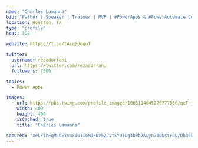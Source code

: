 ```yaml
---
name: "Charles Lamanna"
bio: "Father | Speaker | Trainer | MVP | #PowerApps & #PowerAutomate Community Super User | YouTuber Right-pointing triangle http://youtube.com/c/rezadorrani | Learn - Share - Clockwise rightwards and leftwards open circle arrows"
location: Houston, TX
type: "profile"
heat: 182

website: https://t.co/tAcqSdqguf

twitter:
  username: rezadorrani
  url: https://twitter.com/rezadorrani
  followers: 7306

topics:
  - Power Apps

images:
  - url: https://pbs.twimg.com/profile_images/1063114045270777856/qeT-jpWr_400x400.jpg
    width: 400
    height: 400
    isCached: true
    title: "Charles Lamanna"

secured: "xeLFinEqMLbEIv4xIO1IoMJkNv52JvtSYD1Dg4bPb7Kwyn70GOsYFuU/Dha95EqlQv0XO4cR8Sz6bBmW9dqtA2q27p28aG8hNkJio774r8SMwhih1JM6JphRfP/FgesV6D/0nmKgbM7bW/+XvoOI9ULA/JfenPnbc5zWVjL306NnoXwgvpCePieN3DGza4T5mRwkLpC9MMUZqn71MV039Ve5Zr4RP52TWvUCYM/TTTYl3ivWFs8rPNDFVDl+dlvTaWleD31vH+bLDDlx7hKonkFNqY5yneM+Hf0eEOWFNC1OOGzeYP4HBEx1nOuMglXKzv0eefvig851LhM0Och75Y81cLI1MKYe5mfqBXaVp1wbisz97xgw1jBy2st3rhgxuzW4+teNpEahksgYtUgKmmHUCUleZ75QIS5u8oghXN0=;H6zmd/TYPpiBQqYAD5GwcQ=="
---
```


